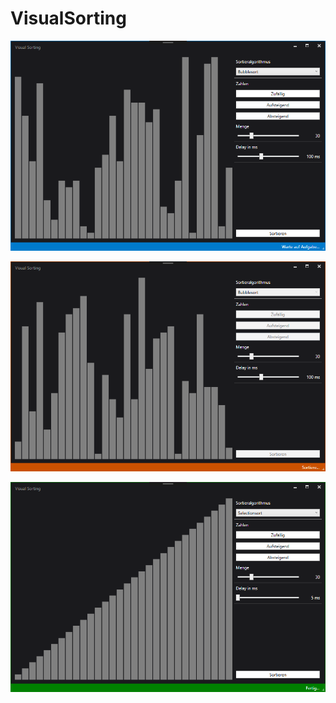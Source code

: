 # VisualSorting

![Startbildschirm](img/startscreen.png)

![Beim Sortieren](img/sorting.png)

![Sortieren beendet](img/sorting_done.png)
